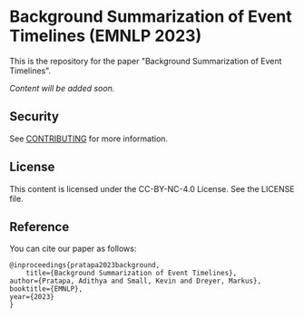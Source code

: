 # Background Summarization of Event Timelines (EMNLP 2023)

This is the repository for the paper "Background Summarization of Event Timelines".

*Content will be added soon.*

## Security

See [CONTRIBUTING](CONTRIBUTING.md#security-issue-notifications) for more information.

## License

This content is licensed under the CC-BY-NC-4.0 License. See the LICENSE file.

## Reference

You can cite our paper as follows:

    @inproceedings{pratapa2023background,
        title={Background Summarization of Event Timelines},
	author={Pratapa, Adithya and Small, Kevin and Dreyer, Markus},
	booktitle={EMNLP},
	year={2023}
    }